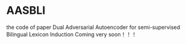 # AASBLI
the code of paper Dual Adversarial Autoencoder for semi-supervised Bilingual Lexicon Induction
Coming very soon！！！
